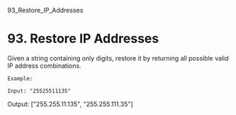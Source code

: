 93_Restore_IP_Addresses
# 93. Restore IP Addresses

Given a string containing only digits, restore it by returning all possible valid IP address
        combinations.

    Example:

    Input: "25525511135"
Output: ["255.255.11.135", "255.255.111.35"]